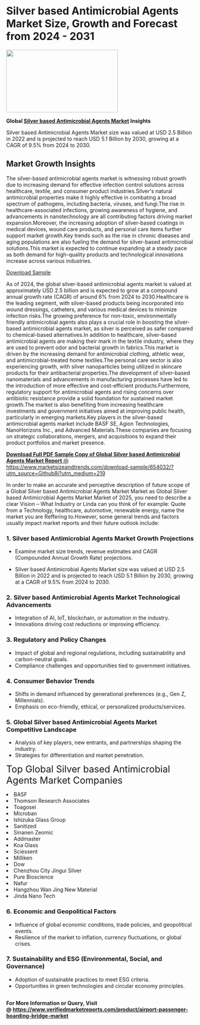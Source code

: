<H1>Silver based Antimicrobial Agents Market Size, Growth and Forecast from 2024 - 2031</H1><img class="aligncenter size-medium wp-image-584254" src="https://thirdeyenews.in/wp-content/uploads/2024/09/Global-Market-Research-300x168.jpeg" alt="" width="300" height="168" /><p><strong>Global&nbsp;<a href="https://www.marketsizeandtrends.com/download-sample/654032/?utm_source=Github8j?utm_medium=219">Silver based Antimicrobial Agents Market</a> Insights</strong></p><p>Silver based Antimicrobial Agents Market size was valued at USD 2.5 Billion in 2022 and is projected to reach USD 5.1 Billion by 2030, growing at a CAGR of 9.5% from 2024 to 2030.</p><p><h2>Market Growth Insights</h2> <p>The silver-based antimicrobial agents market is witnessing robust growth due to increasing demand for effective infection control solutions across healthcare, textile, and consumer product industries.Silver's natural antimicrobial properties make it highly effective in combating a broad spectrum of pathogens, including bacteria, viruses, and fungi.The rise in healthcare-associated infections, growing awareness of hygiene, and advancements in nanotechnology are all contributing factors driving market expansion.Moreover, the increasing adoption of silver-based coatings in medical devices, wound care products, and personal care items further support market growth.Key trends such as the rise in chronic diseases and aging populations are also fueling the demand for silver-based antimicrobial solutions.This market is expected to continue expanding at a steady pace as both demand for high-quality products and technological innovations increase across various industries.</p> <p><a href="#">Download Sample</a></p> <p>As of 2024, the global silver-based antimicrobial agents market is valued at approximately USD 2.5 billion and is expected to grow at a compound annual growth rate (CAGR) of around 6% from 2024 to 2030.Healthcare is the leading segment, with silver-based products being incorporated into wound dressings, catheters, and various medical devices to minimize infection risks.The growing preference for non-toxic, environmentally friendly antimicrobial agents also plays a crucial role in boosting the silver-based antimicrobial agents market, as silver is perceived as safer compared to chemical-based alternatives.In addition to healthcare, silver-based antimicrobial agents are making their mark in the textile industry, where they are used to prevent odor and bacterial growth in fabrics.This market is driven by the increasing demand for antimicrobial clothing, athletic wear, and antimicrobial-treated home textiles.The personal care sector is also experiencing growth, with silver nanoparticles being utilized in skincare products for their antibacterial properties.The development of silver-based nanomaterials and advancements in manufacturing processes have led to the introduction of more effective and cost-efficient products.Furthermore, regulatory support for antimicrobial agents and rising concerns over antibiotic resistance provide a solid foundation for sustained market growth.The market is also benefiting from increasing healthcare investments and government initiatives aimed at improving public health, particularly in emerging markets.Key players in the silver-based antimicrobial agents market include BASF SE, Agion Technologies, NanoHorizons Inc., and Advanced Materials.These companies are focusing on strategic collaborations, mergers, and acquisitions to expand their product portfolios and market presence.</p> <p><a href="#"></p><p><span class=""><strong>Download Full PDF Sample Copy of Global Silver based Antimicrobial Agents Market Report</strong> @ <a href="https://www.marketsizeandtrends.com/download-sample/654032/?utm_source=Github8j?utm_medium=219" target="_blank">https://www.marketsizeandtrends.com/download-sample/654032/?utm_source=Github8j?utm_medium=219</a></span></p><p>In order to make an accurate and perceptive description of future scope of a Global&nbsp;Silver based Antimicrobial Agents Market Market as Global&nbsp;Silver based Antimicrobial Agents Market Market of 2025, you need to describe a clear Vision &ndash; What Industry or Linda can you think of for example: Quote from a Technology, healthcare, automotive, renewable energy, name the market you are Reffering to.However, some general trends and factors usually impact market reports and their future outlook include:</p><h3>1.&nbsp;<strong>Silver based Antimicrobial Agents Market Growth Projections</strong></h3><ul><li>Examine market size trends, revenue estimates and CAGR (Compounded Annual Growth Rate) projections.</li><li><p>Silver based Antimicrobial Agents Market size was valued at USD 2.5 Billion in 2022 and is projected to reach USD 5.1 Billion by 2030, growing at a CAGR of 9.5% from 2024 to 2030.</p></li></ul><h3>2.&nbsp;<strong>Silver based Antimicrobial Agents Market Technological Advancements</strong></h3><ul><li>Integration of AI, IoT, blockchain, or automation in the industry.</li><li>Innovations driving cost reductions or improving efficiency.</li></ul><h3>3.&nbsp;<strong>Regulatory and Policy Changes</strong></h3><ul><li>Impact of global and regional regulations, including sustainability and carbon-neutral goals.</li><li>Compliance challenges and opportunities tied to government initiatives.</li></ul><h3>4.&nbsp;<strong>Consumer Behavior Trends</strong></h3><ul><li>Shifts in demand influenced by generational preferences (e.g., Gen Z, Millennials).</li><li>Emphasis on eco-friendly, ethical, or personalized products/services.</li></ul><h3>5.&nbsp;<strong>Global Silver based Antimicrobial Agents Market Competitive Landscape</strong></h3><ul><li>Analysis of key players, new entrants, and partnerships shaping the industry.</li><li>Strategies for differentiation and market penetration.</li></ul><p data-pm-slice="1 1 []"><span style="color: inherit; font-family: inherit; font-size: 25px;">Top Global Silver based Antimicrobial Agents Market Companies</span></p><div class="" data-test-id=""><p><li>BASF</li><li> Thomson Research Associates</li><li> Toagosei</li><li> Microban</li><li> Ishizuka Glass Group</li><li> Sanitized</li><li> Sinanen Zeomic</li><li> Addmaster</li><li> Koa Glass</li><li> Sciessent</li><li> Milliken</li><li> Dow</li><li> Chenzhou City Jingui Silver</li><li> Pure Bioscience</li><li> Nafur</li><li> Hangzhou Wan Jing New Material</li><li> Jinda Nano Tech</li></p></div><h3>6.&nbsp;<strong>Economic and Geopolitical Factors</strong></h3><ul><li>Influence of global economic conditions, trade policies, and geopolitical events.</li><li>Resilience of the market to inflation, currency fluctuations, or global crises.</li></ul><h3>7.&nbsp;<strong>Sustainability and ESG (Environmental, Social, and Governance)</strong></h3><ul><li>Adoption of sustainable practices to meet ESG criteria.</li><li>Opportunities in green technologies and circular economy principles.</li></ul><h2><strong style="font-size: 14px;">For More Information or Query, Visit @&nbsp;</strong><a style="background-color: #ffffff; font-size: 14px;" href="https://www.marketsizeandtrends.com/report/silver-based-antimicrobial-agents-market/" target="_blank">https://www.verifiedmarketreports.com/product/airport-passenger-boarding-bridge-market</a></h2>